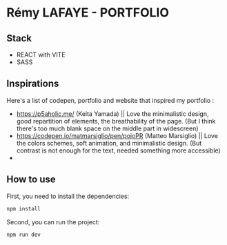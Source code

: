 # Rémy LAFAYE - PORTFOLIO

## Stack

* REACT with VITE
* SASS


## Inspirations

Here's a list of codepen, portfolio and website that inspired my portfolio :

* https://p5aholic.me/ (Keita Yamada) || Love the minimalistic design, good repartition of elements, the breathability of the page. (But I think there's too much blank space on the middle part in widescreen)
* https://codepen.io/matmarsiglio/pen/pojoPR (Matteo Marsiglio) || Love the colors schemes, soft animation, and minimalistic design. (But contrast is not enough for the text, needed something more accessible)
* 

## How to use

First, you need to install the dependencies:
```bash
npm install
````
Second, you can run the project:
```bash
npm run dev
```
